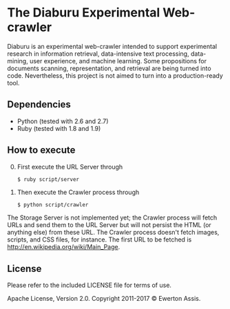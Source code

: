 # The Diaburu Experimental Web-crawler

Diaburu is an experimental web-crawler intended to support experimental research in information retrieval,
data-intensive text processing, data-mining, user experience, and machine learning. Some propositions for
documents scanning, representation, and retrieval are being turned into code. Nevertheless, this project
is not aimed to turn into a production-ready tool.

## Dependencies

 * Python (tested with 2.6 and 2.7)
 * Ruby (tested with 1.8 and 1.9)

## How to execute

0. First execute the URL Server through

   ```sh
   $ ruby script/server
   ```

1. Then execute the Crawler process through

   ```
   $ python script/crawler
   ```

The Storage Server is not implemented yet; the Crawler process will fetch URLs and send them to the URL
Server but will not persist the HTML (or anything else) from these URL. The Crawler process doesn't
fetch images, scripts, and CSS files, for instance. The first URL to be fetched is
http://en.wikipedia.org/wiki/Main_Page.

## License

Please refer to the included LICENSE file for terms of use.

Apache License, Version 2.0. Copyright 2011-2017 &copy; Ewerton Assis.
